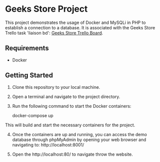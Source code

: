 # Geeks Store Project

This project demonstrates the usage of Docker and MySQLi in PHP to establish a connection to a database. It is associated with the Geeks Store Trello task 'liaison bd': [Geeks Store Trello Board](https://trello.com/b/K7a2SGeG/geeks-store).

## Requirements

- Docker

## Getting Started

1. Clone this repository to your local machine.

2. Open a terminal and navigate to the project directory.

3. Run the following command to start the Docker containers:

   docker-compose up

This will build and start the necessary containers for the project.

4. Once the containers are up and running, you can access the demo database through phpMyAdmin by opening your web browser and navigating to: http://localhost:8001/

5. Open the http://localhost:80/ to navigate throw the website.
